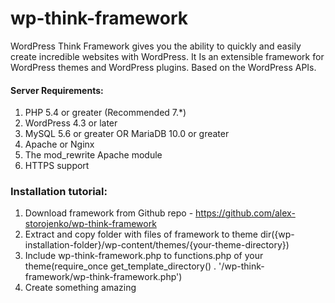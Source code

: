 # wp-think-framework

WordPress Think Framework gives you the ability to quickly and easily create incredible websites with WordPress.  It Is an extensible framework  for WordPress themes and WordPress plugins. Based on the WordPress APIs.

#### Server Requirements:

1. PHP 5.4 or greater (Recommended 7.*)
2. WordPress 4.3 or later
3. MySQL 5.6 or greater OR MariaDB 10.0 or greater
4. Apache or Nginx 
5. The mod_rewrite Apache module
6. HTTPS support

### Installation tutorial:

1. Download framework from Github repo - https://github.com/alex-storojenko/wp-think-framework
2. Extract and copy folder with files of framework to theme dir({wp-installation-folder}/wp-content/themes/{your-theme-directory})
3. Include wp-think-framework.php to functions.php of your theme(require_once get_template_directory() . '/wp-think-framework/wp-think-framework.php')
4. Create something amazing